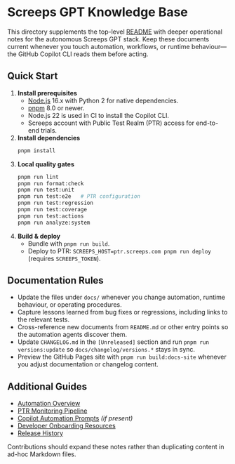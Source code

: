 # Screeps GPT Knowledge Base

This directory supplements the top-level [README](../README.md) with deeper operational notes for the autonomous Screeps GPT
stack. Keep these documents current whenever you touch automation, workflows, or runtime behaviour—the GitHub Copilot CLI reads
them before acting.

## Quick Start

1. **Install prerequisites**
   - [Node.js](https://nodejs.org) 16.x with Python 2 for native dependencies.
   - [pnpm](https://pnpm.io) 8.0 or newer.
   - Node.js 22 is used in CI to install the Copilot CLI.
   - Screeps account with Public Test Realm (PTR) access for end-to-end trials.
2. **Install dependencies**
   ```bash
   pnpm install
   ```
3. **Local quality gates**
   ```bash
   pnpm run lint
   pnpm run format:check
   pnpm run test:unit
   pnpm run test:e2e   # PTR configuration
   pnpm run test:regression
   pnpm run test:coverage
   pnpm run test:actions
   pnpm run analyze:system
   ```
4. **Build & deploy**
   - Bundle with `pnpm run build`.
   - Deploy to PTR: `SCREEPS_HOST=ptr.screeps.com pnpm run deploy` (requires `SCREEPS_TOKEN`).

## Documentation Rules

- Update the files under `docs/` whenever you change automation, runtime behaviour, or operating procedures.
- Capture lessons learned from bug fixes or regressions, including links to the relevant tests.
- Cross-reference new documents from `README.md` or other entry points so the automation agents discover them.
- Update `CHANGELOG.md` in the `[Unreleased]` section and run `pnpm run versions:update` so `docs/changelog/versions.*` stays in sync.
- Preview the GitHub Pages site with `pnpm run build:docs-site` whenever you adjust documentation or changelog content.

## Additional Guides

- [Automation Overview](automation/overview.md)
- [PTR Monitoring Pipeline](operations/stats-monitoring.md)
- [Copilot Automation Prompts](../.github/copilot/README.md) *(if present)*
- [Developer Onboarding Resources](../DOCS.md)
- [Release History](changelog/versions.md)

Contributions should expand these notes rather than duplicating content in ad-hoc Markdown files.
```
